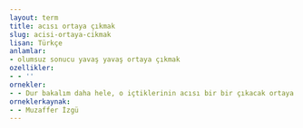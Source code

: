 ```yaml
---
layout: term
title: acısı ortaya çıkmak
slug: acisi-ortaya-cikmak
lisan: Türkçe
anlamlar:
- olumsuz sonucu yavaş yavaş ortaya çıkmak
ozellikler:
- - ''
ornekler:
- - Dur bakalım daha hele, o içtiklerinin acısı bir bir çıkacak ortaya.
orneklerkaynak:
- - Muzaffer İzgü
---
```

